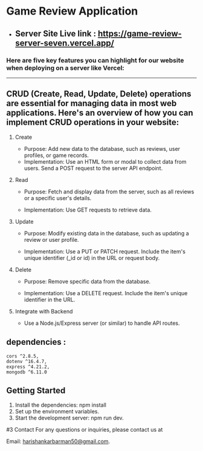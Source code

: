 
# Game Review Application 

- ## Server Site Live link : https://game-review-server-seven.vercel.app/


### Here are five key features you can highlight for our website when deploying on a server like Vercel:


___

## CRUD (Create, Read, Update, Delete) operations are essential for managing data in most web applications. Here's an overview of how you can implement CRUD operations in your website:

1. Create
    - Purpose: Add new data to the database, such as reviews, user profiles, or game records.
    - Implementation:
    Use an HTML form or modal to collect data from users.
    Send a POST request to the server API endpoint.

2.  Read
    - Purpose: Fetch and display data from the server, such as all reviews or a specific user's details.

    - Implementation:
    Use GET requests to retrieve data.


3. Update

    - Purpose: Modify existing data in the database, such as updating a review or user profile.

     - Implementation:
    Use a PUT or PATCH request.
    Include the item's unique identifier (_id or id) in the URL or request body.



4. Delete

    - Purpose: Remove specific data from the database.

    - Implementation:
    Use a DELETE request.
    Include the item's unique identifier in the URL.


5. Integrate with Backend
    - Use a Node.js/Express server (or similar) to handle API routes.
  
##  dependencies :
    cors ^2.8.5,
    dotenv ^16.4.7,
    express ^4.21.2,
    mongodb ^6.11.0
 
## Getting Started
  1. Install the dependencies: npm install
  2. Set up the environment variables.
  3. Start the development server: npm run dev.

  
#3 Contact
For any questions or inquiries, please contact us at

Email: harishankarbarman50@gmail.com.
